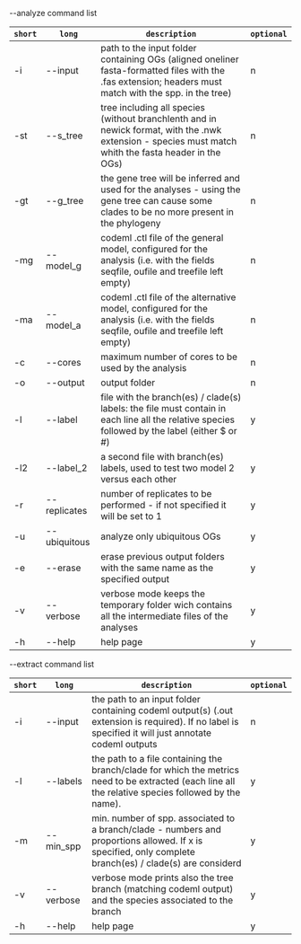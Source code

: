 
--analyze command list

| `short` | `long` | `description` | `optional` |        
|---|---|---|---|
|-i|--input|path to the input folder containing OGs (aligned oneliner fasta-formatted files with the .fas extension; headers must match with the spp. in the tree)|n|
|-st|--s_tree|tree including all species (without branchlenth and in newick format, with the .nwk extension - species must match whith the fasta header in the OGs)|n|
|-gt|--g_tree|the gene tree will be inferred and used for the analyses - using the gene tree can cause some clades to be no more present in the phylogeny|n|
|-mg|--model_g|codeml .ctl file of the general model, configured for the analysis (i.e. with the fields seqfile, oufile and treefile left empty)|n|
|-ma|--model_a|codeml .ctl file of the alternative model, configured for the analysis (i.e. with the fields seqfile, oufile and treefile left empty)|n|
|-c|--cores|maximum number of cores to be used by the analysis|n|
|-o|--output|output folder|n|
|-l|--label|file with the branch(es) / clade(s) labels: the file must contain in each line all the relative species followed by the label (either $ or #)|y|
|-l2|--label_2|a second file with branch(es) labels, used to test two model 2 versus each other|y|
|-r|--replicates|number of replicates to be performed - if not specified it will be set to 1|y|
|-u|--ubiquitous|analyze only ubiquitous OGs|y|
|-e|--erase|erase previous output folders with the same name as the specified output|y|
|-v|--verbose|verbose mode keeps the temporary folder wich contains all the intermediate files of the analyses|y|
|-h|--help|help page|y|


--extract command list

| `short` | `long` | `description` | `optional` |        
|---|---|---|---|
|-i|--input|the path to an input folder containing codeml output(s) (.out extension is required). If no label is specified it will just annotate codeml outputs|n|
|-l|--labels|the path to a file containing the branch/clade for which the metrics need to be extracted (each line all the relative species followed by the name).|y|
|-m|--min_spp|min. number of spp. associated to a branch/clade - numbers and proportions allowed. If x is specified, only complete branch(es) / clade(s) are considerd|y|
|-v|--verbose|verbose mode prints also the tree branch (matching codeml output) and the species associated to the branch|y|
|-h|--help|help page|y|
